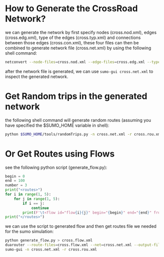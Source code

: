 # How to Generate the CrossRoad Network?
we can generate the network by first specify nodes (cross.nod.xml), edges (cross.edg.xml), type of the edges (cross.typ.xml) and connections between those edges (cross.con.xml),
these four files can then be combined to generate network file (cross.net.xml) by using the following shell command:
```zsh
netconvert --node-files=cross.nod.xml --edge-files=cross.edg.xml --type-files=cross.typ.xml --connection-files=cross.con.xml --output-file=cross.net.xml
```
after the network file is generated, we can use `sumo-gui cross.net.xml` to inspect the generated network.

# Get Random trips in the generated network
the following shell command will generate random routes (assuming you have specified the $SUMO_HOME variable in shell):
```zsh
python $SUMO_HOME/tools/randomTrips.py -n cross.net.xml -r cross.rou.xml
```

# Or Get Routes using Flows
see the following python script (generate_flow.py):
```python
begin = 0
end = 100
number = 3
print("<routes>")
for i in range(1, 5):
    for j in range(1, 5):
        if i == j:
            continue
        print(F'\t<flow id="flow{i}{j}" begin="{begin}" end="{end}" from="{i}to0" to="0to{j}" number="{number}" />')
print("</routes>")
```
we can use the script to generated flow and then get routes file we needed for the sumo simulation:
```zsh
python generate_flow.py > cross.flow.xml
duarouter --route-files=cross.flow.xml --net=cross.net.xml --output-file=cross.rou.xml
sumo-gui -n cross.net.xml -r cross.rou.xml
```
